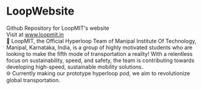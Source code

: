 # LoopWebsite

Github Repository for LoopMIT's website <br>
Visit at www.loopmit.in
<br>
🚅 LoopMIT, the Official Hyperloop Team of Manipal Institute Of Technology, Manipal, Karnataka, India, is a group of highly motivated students who are looking to make the fifth mode of transportation a reality! With a relentless focus on sustainability, speed, and safety, the team is contributing towards developing high-speed, sustainable mobility solutions.
<br>
🌐 Currently making our prototype hyperloop pod, we aim to revolutionize global transportation.
